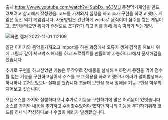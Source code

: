출처:https://www.youtube.com/watch?v=9ubDx_n63MU
동전먹기게임을 만드려보려고 참고해서 작성했음.
코드를 가져와서 실행을 하고 추가 구현을 하려고 했다.
게임은 동전 먹기 게임입니다.
사용방법은 간단하게 wsda로 움직이며 점수를 쌓는 게임이고, 코인을먹으면 위치가 랜덤으로 초기화가 되고 키를 통해 계속 따라가 먹는게임.

![화면 캡처 2022-11-01 112109](https://user-images.githubusercontent.com/114119261/199149638-9e312aab-2e34-4305-9310-0bb3281363e0.jpg)


일단 이미지와 음악을가져오고 import를 하는 과정에서 오류가 생겨 검색을 해보니 위에 그림과 같이 체크박스 해제를 하고 프로젝트를 만들어야 가능하다고해서 문제해결을했습니다







추가로 구현을 하고싶었던 기능은 무작위로 장애물을 설치해 피하면서 동전을 먹어 점수를 얻는 기능을 구현하고싶어서 소스를 보고 적용을 하려고 했으나 
에러가 많이발생해서 하나하나 고쳐보았으나 실패를 했습니다 조금더 보안을 해서 장애물 기능구현을 마무리 지어보고 싶습니다.

오픈소스를 가져와 실행하다보니 추가로 기능을 구현하기에 많은 어려움이 있엇습니다
소스를 가져와 내용을 추가하고 수정할수있어야 했지만 하나의 기능을 추가하기위해 코드를 하나씩 작성하다보니 수없이 에러가 발생했습니다.


